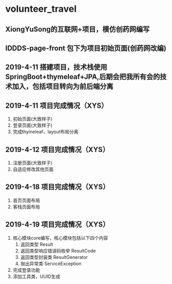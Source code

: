 # volunteer_travel

## XiongYuSong的互联网+项目，模仿创药网编写

## IDDDS-page-front 包下为项目初始页面(创药网改编)

## 2019-4-11 搭建项目，技术栈使用SpringBoot+thymeleaf+JPA,后期会把我所有会的技术加入，包括项目转向为前后端分离

## 2019-4-11 项目完成情况（XYS）
1. 初始页面(大致样子)
2. 登录页面(大致样子)
3. 完成thymeleaf，layout布局分离

## 2019-4-12 项目完成情况（XYS）
1. 注册页面(大致样子)
2. 自适应修改其他页面

## 2019-4-18 项目完成情况（XYS）
1. 首页页面布局
2. 客栈页面布局

## 2019-4-19 项目完成情况（XYS）
1. 核心模块core编写，核心模块包括以下四个内容
    1. 返回类型 Result
    2. 返回类型响应错误码枚举 ResultCode
    3. 返回类型封装类 ResultGenerator
    4. 抛出异常类 ServiceException
2. 完成登录功能
3. 添加工具类，UUID生成
